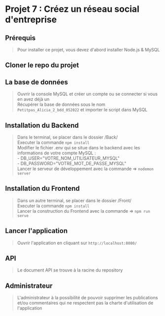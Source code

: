 # Projet 7 : Créez un réseau social d'entreprise

## Prérequis
> Pour installer ce projet, vous devez d'abord installer Node.js & MySQL

## Cloner le repo du projet

## La base de données
> Ouvrir la console MySQL et créer un compte ou se connecter si vous en avez déjà un <br />
> Récupérer la base de données sous le nom `Petitpas_Alicia_2_bdd_052022` et importer le script dans MySQL

## Installation du Backend
> Dans le terminal, se placer dans le dossier /Back/ <br />
> Executer la commande `npm install` <br />
> Modifier le fichier .env qui se situe dans le backend avec les informations de votre compte MySQL : <br />
    - DB_USER="VOTRE_NOM_UTILISATEUR_MYSQL" <br />
    - DB_PASSWORD="VOTRE_MOT_DE_PASSE_MYSQL" <br />
> Lancer le serveur de développement avec la commande => `nodemon server`

## Installation du Frontend
> Dans un autre terminal, se placer dans le dossier /Front/ <br />
> Executer la commande `npm install` <br />
> Lancer la construction du Frontend avec la commande => `npm run serve`

## Lancer l'application
> Ouvrir l'application en cliquant sur `http://localhost:8080/`

## API
> Le document API se trouve à la racine du repository

## Administrateur
> L'administrateur à la possibilité de pouvoir supprimer les publications et/ou commentaires qui ne respectent pas la charte d'utilisation de l'application